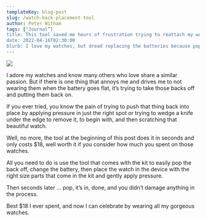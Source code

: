 ```yaml
---
templateKey: blog-post 
slug: /watch-back-placement-tool 
author: Peter Witham 
tags: ["Journal”]
title: This tool saved me hours of frustration trying to reattach my watch back after replacing the battery 
date: 2022-04-16T02:30:00 
blurb: I love my watches, but dread replacing the batteries because popping those watch backs into place is a nightmare of frustration. Until now.
---
```


<a href="https://www.amazon.com/dp/B088DB11SY?psc=1&linkCode=li2&tag=pwitham0a-20&linkId=d074b339a6a45befc36d1f9eecf07eb6&language=en_US&ref_=as_li_ss_il" target="_blank"><img border="0" src="//ws-na.amazon-adsystem.com/widgets/q?_encoding=UTF8&ASIN=B088DB11SY&Format=_SL160_&ID=AsinImage&MarketPlace=US&ServiceVersion=20070822&WS=1&tag=pwitham0a-20&language=en_US" ></a><img src="https://ir-na.amazon-adsystem.com/e/ir?t=pwitham0a-20&language=en_US&l=li2&o=1&a=B088DB11SY" width="1" height="1" border="0" alt="" style="border:none !important; margin:0px !important;" />

I  adore my watches and know many others who love share a similar passion. But if there is one thing that annoys me and drives me to not wearing them when the battery goes flat, it’s trying to take those backs off and putting them back on.

If you ever tried, you know the pain of trying to push that thing back into place by applying pressure in just the right spot or trying to wedge a knife under the edge to remove it, to begin with, and then scratching that beautiful watch.

Well, no more, the tool at the beginning of this post does it in seconds and only costs $18, well worth it if you consider how much you spent on those watches.

All you need to do is use the tool that comes with the kit to easily pop the back off, change the battery, then place the watch in the device with the right size parts that come in the kit and gently apply pressure.

Then seconds later ... pop, it’s in, done, and you didn’t damage anything in the process.

Best $18 I ever spent, and now I can celebrate by wearing all my gorgeous watches.
